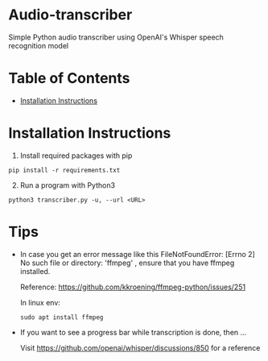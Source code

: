# Audio-transcriber
Simple Python audio transcriber using OpenAI's Whisper speech recognition model

Table of Contents
=================
* [Installation Instructions](#Installation-Instructions)

# Installation Instructions

1. Install required packages with pip

`pip install -r requirements.txt`

2. Run a program with Python3

`python3 transcriber.py -u, --url <URL>`

# Tips

- In case you get an error message like this FileNotFoundError: [Errno 2] No such file or directory: 'ffmpeg' , ensure that you have ffmpeg installed.
  
  Reference: https://github.com/kkroening/ffmpeg-python/issues/251

  In linux env:
  
    `sudo apt install ffmpeg`


- If you want to see a progress bar while transcription is done, then ...
  
  Visit https://github.com/openai/whisper/discussions/850 for a reference
